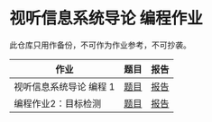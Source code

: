 # 视听信息系统导论 编程作业

此仓库只用作备份，不可作为作业参考，不可抄袭。

| 作业                    | 题目                                    | 报告                |
| ----------------------- | --------------------------------------- | ------------------- |
| 视听信息系统导论 编程 1 | [题目](1/视听信息系统导论-编程1.pdf)    | [报告](1/README.md) |
| 编程作业2：目标检测     | [题目](2/视听导_编程作业2_说明文档.pdf) | [报告](2/README.md) |
